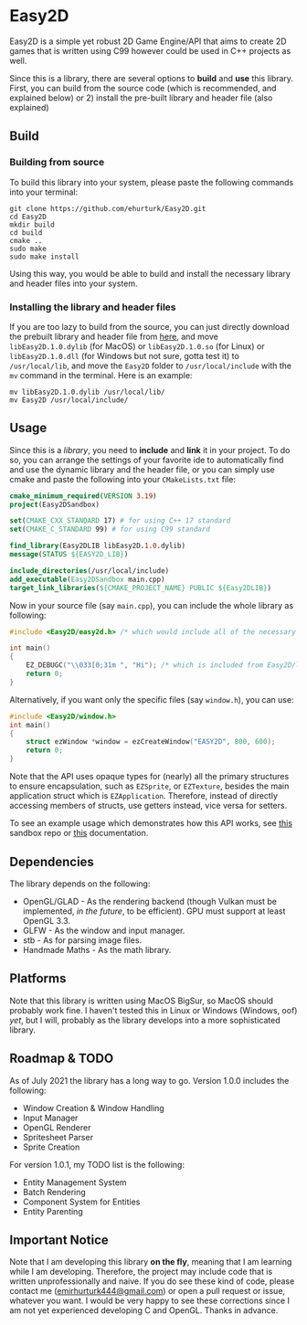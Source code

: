 # Easy2D 

Easy2D is a simple yet robust 2D Game Engine/API that aims to create 2D games that is written using C99 however could be used in C++ projects as well.

Since this is a library, there are several options to **build** and **use** this library. First, you can build from the source code (which is recommended, and explained below) or 2) install the pre-built library and header file (also explained)

## Build
### Building from source

To build this library into your system, please paste the following commands into your terminal:

```shell
git clone https://github.com/ehurturk/Easy2D.git
cd Easy2D
mkdir build
cd build
cmake ..
sudo make
sudo make install 
```
Using this way, you would be able to build and install the necessary library and header files into your system.

### Installing the library and header files
If you are too lazy to build from the source, you can just directly download the prebuilt library and header file from [here](), and move `libEasy2D.1.0.dylib` (for MacOS) or `libEasy2D.1.0.so` (for Linux) or `libEasy2D.1.0.dll` (for Windows but not sure, gotta test it) to `/usr/local/lib`, and move the `Easy2D` folder to `/usr/local/include` with the `mv` command in the terminal.
Here is an example:
```shell
mv libEasy2D.1.0.dylib /usr/local/lib/
mv Easy2D /usr/local/include/
```

## Usage
Since this is a *library*, you need to **include** and **link** it in your project. To do so, you can arrange the settings of your favorite ide to automatically find and use the dynamic library and the header file, or you can simply use cmake and paste the following into your `CMakeLists.txt` file:
```cmake
cmake_minimum_required(VERSION 3.19)
project(Easy2DSandbox)

set(CMAKE_CXX_STANDARD 17) # for using C++ 17 standard
set(CMAKE_C_STANDARD 99) # for using C99 standard

find_library(Easy2DLIB libEasy2D.1.0.dylib)
message(STATUS ${EASY2D_LIB})

include_directories(/usr/local/include)
add_executable(Easy2DSandbox main.cpp)
target_link_libraries(${CMAKE_PROJECT_NAME} PUBLIC ${Easy2DLIB})
```
Now in your source file (say `main.cpp`), you can include the whole library as following:
```c
#include <Easy2D/easy2d.h> /* which would include all of the necessary files */

int main()
{
    EZ_DEBUGC("\\033[0;31m ", "Hi"); /* which is included from Easy2D/log.h*/
    return 0;
}
```

Alternatively, if you want only the specific files (say `window.h`), you can use:
```c
#include <Easy2D/window.h>
int main()
{
    struct ezWindow *window = ezCreateWindow("EASY2D", 800, 600);
    return 0;
}
```
Note that the API uses opaque types for (nearly) all the primary structures to ensure encapsulation, such as `EZSprite`, or `EZTexture`, besides the main application struct which is `EZApplication`. Therefore, instead of directly accessing members of structs, use getters instead, vice versa for setters.

To see an example usage which demonstrates how this API works, see [this](https://github.com/ehurturk/Easy2DSandbox.git) sandbox repo or [this]() documentation.
## Dependencies
The library depends on the following:
- OpenGL/GLAD - As the rendering backend (though Vulkan must be implemented, *in the future*, to be efficient). GPU must support at least OpenGL 3.3.
- GLFW - As the window and input manager. 
- stb - As for parsing image files.
- Handmade Maths - As the math library.

## Platforms
Note that this library is written using MacOS BigSur, so MacOS should probably work fine. I haven't tested this in Linux or Windows (Windows, oof) *yet*, but I will, probably as the library develops into a more sophisticated library.

## Roadmap & TODO
As of July 2021 the library has a long way to go.
Version 1.0.0 includes the following:
- Window Creation & Window Handling
- Input Manager 
- OpenGL Renderer
- Spritesheet Parser 
- Sprite Creation
  
For version 1.0.1, my TODO list is the following:
- Entity Management System
- Batch Rendering
- Component System for Entities
- Entity Parenting

## Important Notice
Note that I am developing this library **on the fly**, meaning that I am learning while I am developing. Therefore, the project may
include code that is written unprofessionally and naive. If you do see these kind of code, please contact me (emirhurturk444@gmail.com) or open a pull request or issue, whatever you want. I would be very happy to see these corrections since I am not yet experienced developing C and OpenGL. Thanks in advance.